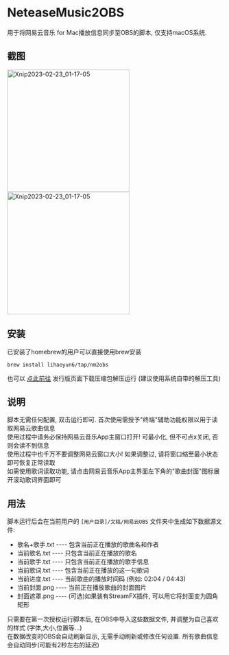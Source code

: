# NeteaseMusic2OBS
用于将网易云音乐 for Mac播放信息同步至OBS的脚本, 仅支持macOS系统.

## 截图 
<img width="285" alt="Xnip2023-02-23_01-17-05" src="https://user-images.githubusercontent.com/16348097/220705745-820c6dd6-8549-4f17-99cc-3171eb00d1d5.png">
<img width="285" alt="Xnip2023-02-23_01-17-05" src="https://user-images.githubusercontent.com/16348097/220706430-9ddf68c9-9e6b-4a6b-8b47-b1c2c912ae56.png"> 

## 安装
已安装了homebrew的用户可以直接使用brew安装
```
brew install lihaoyun6/tap/nm2obs
```
也可以 [点此前往](https://github.com/lihaoyun6/NeteaseMusic2OBS/releases/latest) 发行版页面下载压缩包解压运行 (建议使用系统自带的解压工具)  

## 说明
脚本无需任何配置, 双击运行即可. 首次使用需授予"终端"辅助功能权限以用于读取网易云歌曲信息  
使用过程中请务必保持网易云音乐App主窗口打开! 可最小化, 但不可点x关闭, 否则会读不到信息  
使用过程中也千万不要调整网易云窗口大小! 如果调整过, 请将窗口缩至最小状态即可恢复正常读取  
如需使用歌词读取功能, 请点击网易云音乐App主界面左下角的"歌曲封面"图标展开滚动歌词界面即可  

## 用法
脚本运行后会在当前用户的 `[用户目录]/文稿/网易云OBS` 文件夹中生成如下数据源文件:  

- 歌名+歌手.txt ---- 包含当前正在播放的歌曲名和作者
- 当前歌名.txt ---- 只包含当前正在播放的歌名
- 当前歌手.txt ---- 只包含当前正在播放的歌手信息
- 当前歌词.txt ---- 包含当前正在播放的这一句歌词
- 当前进度.txt ---- 当前歌曲的播放时间码 (例如: 02:04 / 04:43)
- 当前封面.png ---- 当前正在播放歌曲的封面图片
- 封面遮罩.png ---- (可选)如果装有StreamFX插件, 可以用它将封面变为圆角矩形  

只需要在第一次授权运行脚本后, 在OBS中导入这些数据文件, 并调整为自己喜欢的样式 (字体,大小,位置等...)  
在数据改变时OBS会自动刷新显示, 无需手动刷新或修改任何设置. 所有歌曲信息会自动同步(可能有2秒左右的延迟)
